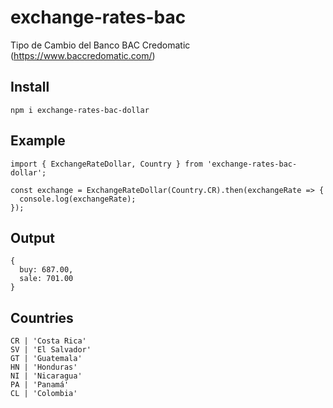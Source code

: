 # exchange-rates-bac

Tipo de Cambio del Banco BAC Credomatic (https://www.baccredomatic.com/)

## Install

    npm i exchange-rates-bac-dollar

## Example

    import { ExchangeRateDollar, Country } from 'exchange-rates-bac-dollar';

    const exchange = ExchangeRateDollar(Country.CR).then(exchangeRate => {
      console.log(exchangeRate);
    });

## Output

    {
      buy: 687.00,
      sale: 701.00
    }

## Countries

    CR | 'Costa Rica'
    SV | 'El Salvador'
    GT | 'Guatemala'
    HN | 'Honduras'
    NI | 'Nicaragua'
    PA | 'Panamá'
    CL | 'Colombia'
